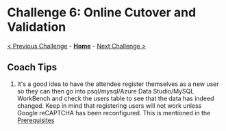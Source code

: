 # Challenge 6: Online Cutover and Validation

[< Previous Challenge](./05-online-migration.md) - **[Home](./README.md)** - [Next Challenge >](./07-private-endpoint.md)

## Coach Tips

1) It's a good idea to have the attendee register themselves as a new user so they can then go into psql/mysql/Azure Data Studio/MySQL WorkBench and check the users table to see that the data has indeed changed. Keep in mind that registering users will not work unless Google reCAPTCHA has been reconfigured. This is mentioned in the [Prerequisites](../Student/00-prereqs.md) 
